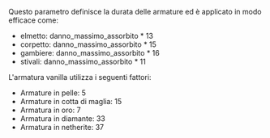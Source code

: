 Questo parametro definisce la durata delle armature ed è applicato in modo efficace come:

* elmetto: danno_massimo_assorbito * 13
* corpetto: danno_massimo_assorbito * 15
* gambiere: danno_massimo_assorbito * 16
* stivali: danno_massimo_assorbito * 11

L'armatura vanilla utilizza i seguenti fattori:

* Armature in pelle: 5
* Armature in cotta di maglia: 15
* Armatura in oro: 7
* Armatura in diamante: 33
* Armatura in netherite: 37